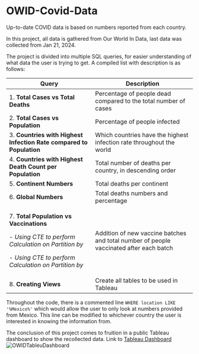 # OWID-Covid-Data
Up-to-date COVID data is based on numbers reported from each country.

In this project, all data is gathered from Our World In Data, last data was collected from Jan 21, 2024.

The project is divided into multiple SQL queries, for easier understanding of what data the user is trying to get. A compiled list with description is as follows:

| Query | Description |
| ------------- | ------------- |
| 1. **Total Cases vs Total Deaths** | Percentage of people dead compared to the total number of cases |
| 2. **Total Cases vs Population** | Percentage of people infected |
| 3. **Countries with Highest Infection Rate compared to Population** | Which countries have the highest infection rate throughout the world |
| 4. **Countries with Highest Death Count per Population** | Total number of deaths per country, in descending order |
| 5. **Continent Numbers** | Total deaths per continent |
| 6. **Global Numbers** | Total deaths numbers and percentage |
| <p> 7. **Total Population vs Vaccinations** <p>- _Using CTE to perform Calculation on Partition by_ <p> - _Using CTE to perform Calculation on Partition by_ | Addition of new vaccine batches and total number of people vaccinated after each batch |
| 8. **Creating Views** | Create all tables to be used in Tableau |

Throughout the code, there is a commented line `WHERE location LIKE '%Mexico%'` which would allow the user to only look at numbers provided from Mexico. This line can be modified to whichever country the user is interested in knowing the information from.

The conclusion of this project comes to fruition in a public Tableau dashboard to show the recollected data.
Link to [Tableau Dashboard](https://public.tableau.com/app/profile/fernando.herrera2734/viz/OWIDWorldCovidData/Dashboard1)
![OWIDTableuDashboard](https://github.com/Aferha/OWID-Covid-Data/assets/83234611/833de76f-ea97-4860-828d-f976a73f30b9)
